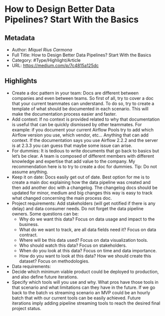 # How to Design Better Data Pipelines? Start With the Basics

## Metadata

* Author: *Miquel Rius Carmona*
* Full Title: How to Design Better Data Pipelines? Start With the Basics
* Category: #Type/Highlight/Article
* URL: https://medium.com/p/7c4815a125dc

## Highlights

* Create a doc pattern in your team: Docs are different between companies and even between teams. So first of all, try to cover a doc that your current teammates can understand. To do so, try to create a template of what should be documented in each scenario. This will make the documentation process easier and faster.
* Add context: If no context is provided related to why that documentation is useful that can be quickly dismissed by other teammates. For example: if you document your current Airflow Pools try to add which Airflow version you use, which vendor, etc... Anything that can add context. If the documentation says you use Airflow 2.2.2 and the server is at 2.3.3 you can guess that maybe some issue can arise.
* For dummies: It is tedious to write documents that go back to basics but let’s be clear. A team is composed of different members with different knowledge and expertise that add value to the company. My recommendation here is to try to create a doc for dummies. Tip: Do not assume anything.
* Keep it on date: Docs easily get out of date. Best option for me is to create a main doc explaining how the data pipeline was created and then add another doc with a changelog. The changelog docs should be updated for minor, medium and big changes this way is easy to track what changed concerning the main process doc.
* Project requirements: Add stakeholders (will get notified if there is any delay) and data consumer needs. Do not forget the data pipeline owners. Some questions can be:
  * Why do we want this data? Focus on data usage and impact to the business.
  * What do we want to track, are all data fields need it? Focus on data contract.
  * Where will be this data used? Focus on data visualization tools.
  * Who should watch this data? Focus on stakeholders.
  * When do you look at this data? Focus on time and data importance.
  * How do you want to look at this data? How we should create this dataset? Focus on methodologies.
* Data requirements:
* Decide which minimum viable product could be deployed to production, and also define future iterations.
* Specify which tools will you use and why. What pros have those tools in that scenario and what limitations can they have in the future. If we go back to the batch vs streaming scenario an MVP could be an hourly batch that with our current tools can be easily achieved. Future iterations imply adding pipeline streaming tools to reach the desired final project status.
